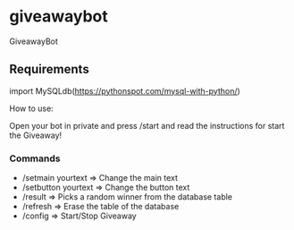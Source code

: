 # giveawaybot
GiveawayBot

## Requirements
import MySQLdb(https://pythonspot.com/mysql-with-python/)

How to use:

Open your bot in private and press /start and read the instructions for start the Giveaway!

### Commands
<ul>
  <li>/setmain yourtext => Change the main text</li>
  <li>/setbutton yourtext => Change the button text</li>
  <li>/result => Picks a random winner from the database table</li>
  <li>/refresh => Erase the table of the database</li>
  <li>/config => Start/Stop Giveaway</li>
</ul>